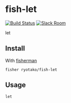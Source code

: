 # fish-let

[![Build Status][travis-badge]][travis-link]
[![Slack Room][slack-badge]][slack-link]

let

## Install

With [fisherman]

```
fisher ryotako/fish-let
```

## Usage

```fish
let
```

[travis-link]: https://travis-ci.org/ryotako/fish-let
[travis-badge]: https://img.shields.io/travis/ryotako/fish-let.svg
[slack-link]: https://fisherman-wharf.herokuapp.com
[slack-badge]: https://fisherman-wharf.herokuapp.com/badge.svg
[fisherman]: https://github.com/fisherman/fisherman
